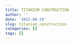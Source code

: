 ```yaml
---
title: TITANIUM CONSTRUCTION
author: ''
date: '2022-08-29'
slug: titanium_construction
categories: []
tags: []
---
```

